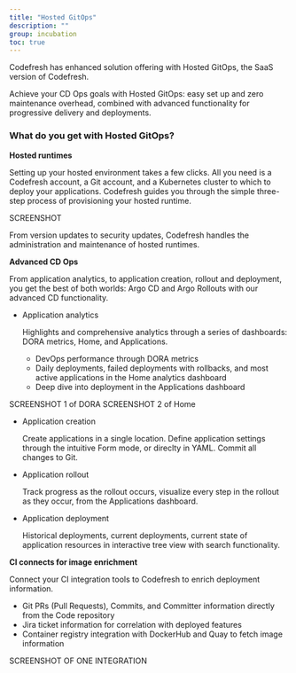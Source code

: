 ```yaml
---
title: "Hosted GitOps"
description: ""
group: incubation
toc: true
---
```



      



Codefresh has enhanced solution offering with Hosted GitOps, the SaaS version of Codefresh.  

Achieve your CD Ops goals with Hosted GitOps: easy set up and zero maintenance overhead, combined with advanced functionality for progressive delivery and deployments.

### What do you get with Hosted GitOps?

**Hosted runtimes**  

Setting up your hosted environment takes a few clicks. All you need is a Codefresh account, a Git account, and a Kubernetes cluster to which to deploy your applications.
Codefresh guides you through the simple three-step process of provisioning your hosted runtime.  

SCREENSHOT   

From version updates to security updates, Codefresh handles the administration and maintenance of hosted runtimes. 

**Advanced CD Ops**  

From application analytics, to application creation, rollout and deployment, you get the best of both worlds: Argo CD and Argo Rollouts with our advanced CD functionality.

* Application analytics  

  Highlights and comprehensive analytics through a series of dashboards: DORA metrics, Home, and Applications.
  * DevOps performance through DORA metrics
  * Daily deployments, failed deployments with rollbacks, and most active applications in the Home analytics dashboard
  * Deep dive into deployment in the Applications dashboard

SCREENSHOT 1 of DORA
SCREENSHOT 2 of Home

* Application creation  

  Create applications in a single location. Define application settings through the intuitive Form mode, or direclty in YAML. Commit all changes to Git.

* Application rollout  

  Track progress as the rollout occurs, visualize every step in the rollout as they occur, from the Applications dashboard. 

* Application deployment  

  Historical deployments, current deployments, current state of application resources in interactive tree view with search functionality.  



**CI connects for image enrichment**  

Connect your CI integration tools to Codefresh to enrich deployment information.

* Git PRs (Pull Requests), Commits, and Committer information directly from the Code repository
* Jira ticket information for correlation with deployed features  
* Container registry integration with DockerHub and Quay to fetch image information 

SCREENSHOT OF ONE INTEGRATION
